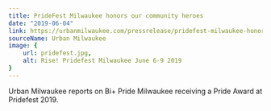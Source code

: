 ```yaml
---
title: PrideFest Milwaukee honors our community heroes
date: "2019-06-04"
link: https://urbanmilwaukee.com/pressrelease/pridefest-milwaukee-honors-our-community-heroes/
sourceName: Urban Milwaukee
image: {
    url: pridefest.jpg,
    alt: Rise! Pridefest Milwaukee June 6-9 2019
}
---
```


Urban Milwaukee reports on Bi+ Pride Milwaukee receiving a Pride Award at Pridefest 2019.